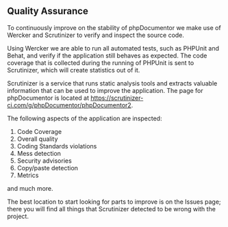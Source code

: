 ## Quality Assurance

To continuously improve on the stability of phpDocumentor we make use of Wercker and Scrutinizer to verify and inspect the source code.

Using Wercker we are able to run all automated tests, such as PHPUnit and Behat, and verify if the application still behaves as expected. The code coverage that is collected during the running of PHPUnit is sent to Scrutinizer, which will create statistics out of it.

Scrutinizer is a service that runs static analysis tools and extracts valuable information that can be used to improve the application. The page for phpDocumentor is located at https://scrutinizer-ci.com/g/phpDocumentor/phpDocumentor2.

The following aspects of the application are inspected:

1. Code Coverage
1. Overall quality
1. Coding Standards violations
1. Mess detection
1. Security advisories
1. Copy/paste detection
1. Metrics

and much more.

The best location to start looking for parts to improve is on the Issues page; there you will find all things that Scrutinizer detected to be wrong with the project.